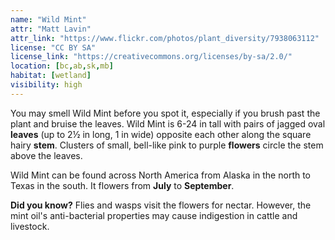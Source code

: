 ```yaml
---
name: "Wild Mint"
attr: "Matt Lavin"
attr_link: "https://www.flickr.com/photos/plant_diversity/7938063112"
license: "CC BY SA"
license_link: "https://creativecommons.org/licenses/by-sa/2.0/"
location: [bc,ab,sk,mb]
habitat: [wetland]
visibility: high
---
```

You may smell Wild Mint before you spot it, especially if you brush past the plant and bruise the leaves. Wild Mint is 6-24 in tall with pairs of jagged oval **leaves** (up to 2½ in long, 1 in wide) opposite each other along the square hairy **stem**. Clusters of small, bell-like pink to purple **flowers** circle the stem above the leaves.

Wild Mint can be found across North America from Alaska in the north to Texas in the south. It flowers from **July** to **September**.

**Did you know?** Flies and wasps visit the flowers for nectar. However, the mint oil's anti-bacterial properties may cause indigestion in cattle and livestock.
